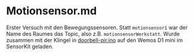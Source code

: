 # Motionsensor.md

Erster Versuch mit den Bewegungssensoren. Statt `motionsensor1` war der Name des Raumes das Topic, also z.B. `motionsensorWerkstatt`.
Wurde zusammen mit der Klingel in [doorbell-pir.ino](./doorbell/doorbell-pir.ino) auf den Wemos D1 mini im SensorKit geladen.
